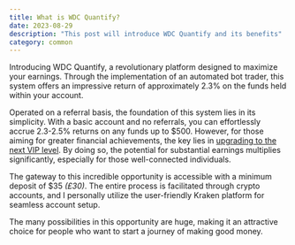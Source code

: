 ```yaml
---
title: What is WDC Quantify?
date: 2023-08-29
description: "This post will introduce WDC Quantify and its benefits"
category: common
---
```


Introducing WDC Quantify, a revolutionary platform designed to maximize your earnings. Through the implementation of an automated bot trader, this system offers an impressive return of approximately 2.3% on the funds held within your account.

Operated on a referral basis, the foundation of this system lies in its simplicity. With a basic account and no referrals, you can effortlessly accrue 2.3-2.5% returns on any funds up to $500. However, for those aiming for greater financial achievements, the key lies in [upgrading to the next VIP level](/posts/common-questions/#:~:text=How%20do%20I%20progress%20to%20the%20next%20level%3F). By doing so, the potential for substantial earnings multiplies significantly, especially for those well-connected individuals.

The gateway to this incredible opportunity is accessible with a minimum deposit of $35 _(£30)_. The entire process is facilitated through crypto accounts, and I personally utilize the user-friendly Kraken platform for seamless account setup.

The many possibilities in this opportunity are huge, making it an attractive choice for people who want to start a journey of making good money.
